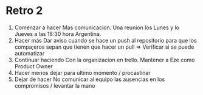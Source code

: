 # Retro 2
1. Comenzar a hacer
   Mas comunicacion. Una reunion los Lunes y lo Jueves a las 18:30 hora Argentina. 
2. Hacer más
   Dar aviso cuando se hace un push al repositorio para que los compa;eros sepan que tienen que hacer un pull => Verificar si se puede automatizar
3. Continuar haciendo
   Con la organizacion en trello. Mantener a Eze como Product Owner
4. Hacer menos
    dejar para ultimo momento / procastinar
5. Dejar de hacer
   No comunicar al equipo las ausencias en los compromisos / levantar la mano  


   
